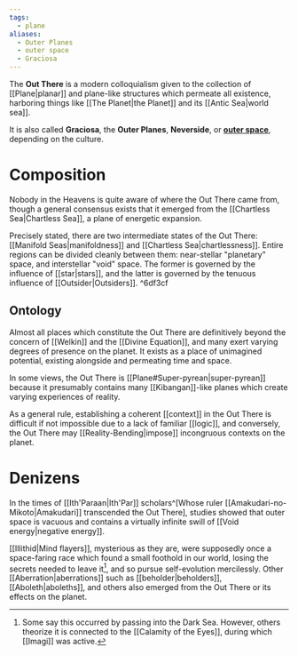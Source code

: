 ```yaml
---
tags:
  - plane
aliases:
  - Outer Planes
  - outer space
  - Graciosa
---
```

The **Out There** is a modern colloquialism given to the collection of [[Plane|planar]] and plane-like structures which permeate all existence, harboring things like [[The Planet|the Planet]] and its [[Antic Sea|world sea]].

It is also called **Graciosa**, the **Outer Planes**, **Neverside**, or **[outer space](https://en.wikipedia.org/wiki/Outer_space)**, depending on the culture. 

# Composition
Nobody in the Heavens is quite aware of where the Out There came from, though a general consensus exists that it emerged from the [[Chartless Sea|Chartless Sea]], a plane of energetic expansion.

Precisely stated, there are two intermediate states of the Out There: [[Manifold Seas|manifoldness]] and [[Chartless Sea|chartlessness]]. Entire regions can be divided cleanly between them: near-stellar "planetary" space, and interstellar "void" space. The former is governed by the influence of [[star|stars]], and the latter is governed by the tenuous influence of [[Outsider|Outsiders]]. ^6df3cf

## Ontology

Almost all places which constitute the Out There are definitively beyond the concern of [[Welkin]] and the [[Divine Equation]], and many exert varying degrees of presence on the planet. It exists as a place of unimagined potential, existing alongside and permeating time and space. 

In some views, the Out There is [[Plane#Super-pyrean|super-pyrean]] because it presumably contains many [[Kibangan]]-like planes which create varying experiences of reality. 

As a general rule, establishing a coherent [[context]] in the Out There is difficult if not impossible due to a lack of familiar [[logic]], and conversely, the Out There may [[Reality-Bending|impose]] incongruous contexts on the planet.

# Denizens

In the times of [[Ith'Paraan|Ith'Par]] scholars^[Whose ruler [[Amakudari-no-Mikoto|Amakudari]] transcended the Out There], studies showed that outer space is vacuous and contains a virtually infinite swill of [[Void energy|negative energy]].

[[Illithid|Mind flayers]], mysterious as they are, were supposedly once a space-faring race which found a small foothold in our world, losing the secrets needed to leave it[^illith], and so pursue self-evolution mercilessly. Other [[Aberration|aberrations]] such as [[beholder|beholders]], [[Aboleth|aboleths]], and others also emerged from the Out There or its effects on the planet.


[^illith]:  Some say this occurred by passing into the Dark Sea. However, others theorize it is connected to the [[Calamity of the Eyes]], during which [[Imagi]] was active.